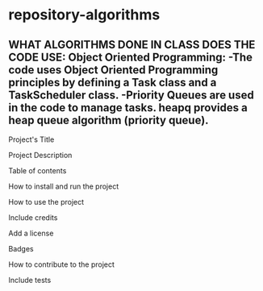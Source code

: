 # repository-algorithms

WHAT ALGORITHMS DONE IN CLASS DOES THE CODE USE:
Object Oriented Programming:
-The code uses Object Oriented Programming principles by defining a Task class and a TaskScheduler class.
-Priority Queues are used in the code to manage tasks. heapq provides a heap queue algorithm (priority queue).
-

Project's Title

Project Description

Table of contents

How to install and run the project

How to use the project

Include credits

Add a license

Badges

How to contribute to the project

Include tests
